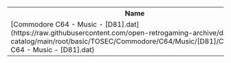 <table>
<tr><th>Name</th><th>Size</th></tr>
<tr><td>[Commodore C64 - Music - [D81].dat](https://raw.githubusercontent.com/open-retrogaming-archive/dat-catalog/main/root/basic/TOSEC/Commodore/C64/Music/[D81]/Commodore C64 - Music - [D81].dat)</td><td>2448</td></tr>
</table>
